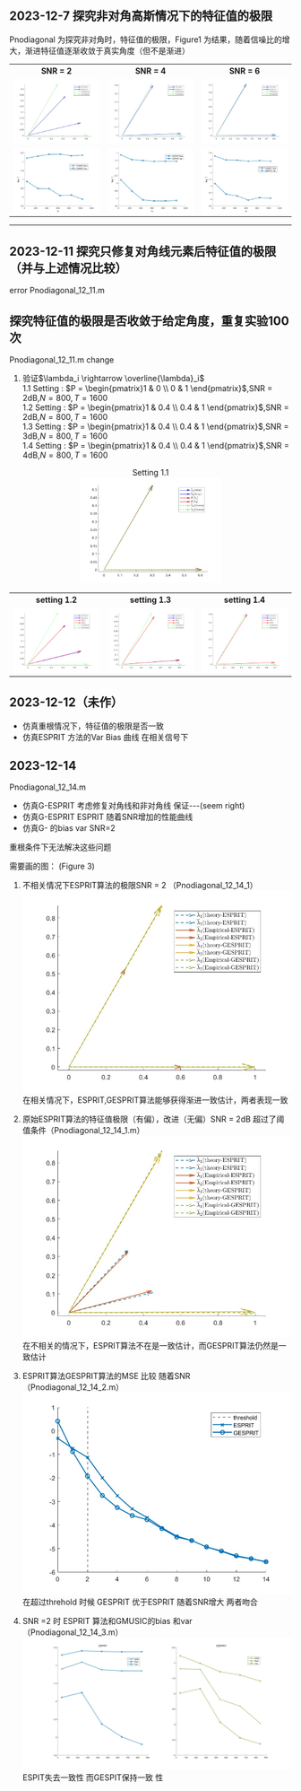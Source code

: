 ## 2023-12-7 探究非对角高斯情况下的特征值的极限

Pnodiagonal 为探究非对角时，特征值的极限，Figure1 为结果，随着信噪比的增大，渐进特征值逐渐收敛于真实角度（但不是渐进）

<table >
    <tr>
        <th> SNR = 2</th>
        <th> SNR = 4</th>
        <th> SNR = 6</th>
    </tr>
    <tr>
        <td ><center><img src="./Figure1/SNR_2.jpg" > </center></td>
        <td ><center><img src="./Figure1/SNR_4.jpg" > </center></td>
        <td ><center><img src="./Figure1/SNR_6.jpg" > </center></td>
    </tr>
    <tr>
        <td ><center><img src="./Figure1/SNR_2-coeff.jpg" > </center></td>
        <td ><center><img src="./Figure1/SNR_4-coeff.jpg" > </center></td>
        <td ><center><img src="./Figure1/SNR_6_coeff.jpg" > </center></td>
    </tr>
</table>


---

## 2023-12-11 探究只修复对角线元素后特征值的极限（并与上述情况比较）
error Pnodiagonal_12_11.m


## 探究特征值的极限是否收敛于给定角度，重复实验100次
Pnodiagonal_12_11.m	
change
1. 验证$\lambda_i \rightarrow \overline{\lambda}_i$  
    1.1 Setting :   $P = \begin{pmatrix}1 & 0 \\ 0 & 1 \end{pmatrix}$,SNR = 2dB,$N = 800,T = 1600$  
    1.2 Setting :   $P = \begin{pmatrix}1 & 0.4 \\ 0.4 & 1 \end{pmatrix}$,SNR = 2dB,$N = 800,T = 1600$  
    1.3 Setting :   $P = \begin{pmatrix}1 & 0.4 \\ 0.4 & 1 \end{pmatrix}$,SNR = 3dB,$N = 800,T = 1600$  
    1.4 Setting :   $P = \begin{pmatrix}1 & 0.4 \\ 0.4 & 1 \end{pmatrix}$,SNR = 4dB,$N = 800,T = 1600$  
<center>Setting 1.1</center> 
<center><img src="./Figure2/1_1.jpg" style="zoom:30%"></center> 

<table >
    <tr>
        <th> setting  1.2</th>
        <th> setting  1.3</th>
        <th> setting  1.4</th>
    </tr>
    <tr>
        <td ><center><img src="./Figure2/1_2_1.bmp" > </center></td>
        <td ><center><img src="./Figure2/1_2_2.bmp" > </center></td>
        <td ><center><img src="./Figure2/1_2_3.bmp" > </center></td>
    </tr>
</table>


## 2023-12-12（未作）
* 仿真重根情况下，特征值的极限是否一致
* 仿真ESPRIT 方法的Var Bias 曲线 在相关信号下


## 2023-12-14
Pnodiagonal_12_14.m
* 仿真G-ESPRIT 考虑修复对角线和非对角线 保证---(seem right)
* 仿真G-ESPRIT ESPRIT 随着SNR增加的性能曲线
* 仿真G- 的bias var  SNR=2 

重根条件下无法解决这些问题

需要画的图：  (Figure 3)
1. 不相关情况下ESPRIT算法的极限SNR = 2 （Pnodiagonal_12_14_1）
![123](Figure3/1.jpg)
    在相关情况下，ESPRIT,GESPRIT算法能够获得渐进一致估计，两者表现一致
2. 原始ESPRIT算法的特征值极限（有偏），改进（无偏）SNR = 2dB 超过了阈值条件（Pnodiagonal_12_14_1.m）
![123](Figure3/2.jpg)
    在不相关的情况下，ESPRIT算法不在是一致估计，而GESPRIT算法仍然是一致估计

3. ESPRIT算法GESPRIT算法的MSE 比较 随着SNR  （Pnodiagonal_12_14_2.m）
![123](Figure3/3.jpg)
    在超过threhold 时候 GESPRIT 优于ESPRIT 随着SNR增大 两者吻合

4. SNR =2 时 ESPRIT 算法和GMUSIC的bias 和var（Pnodiagonal_12_14_3.m）
![123](Figure3/4.jpg)
    ESPIT失去一致性 而GESPIT保持一致 性
    











